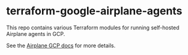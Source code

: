 # terraform-google-airplane-agents

This repo contains various Terraform modules for running self-hosted Airplane
agents in GCP.

See the [Airplane GCP docs](https://docs.airplane.dev/self-hosting/gcp) for more details.

